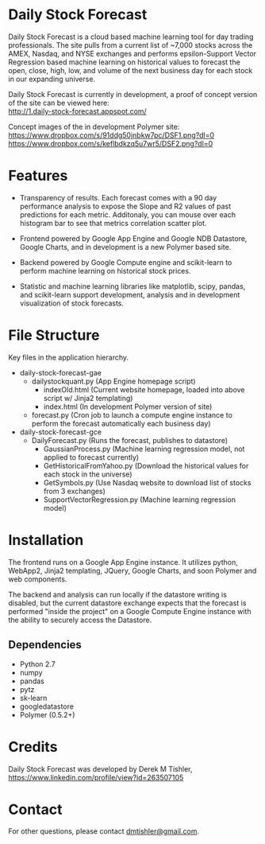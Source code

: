 Daily Stock Forecast
=======

Daily Stock Forecast is a cloud based machine learning tool 
for day trading professionals. The site pulls from a current
list of ~7,000 stocks across the AMEX, Nasdaq, and NYSE
exchanges and performs epsilon-Support Vector Regression based
machine learning on historical values to forecast the open,
close, high, low, and volume of the next business day for each
stock in our expanding universe.

Daily Stock Forecast is currently in development, a proof of
concept version of the site can be viewed here:<br />
<http://1.daily-stock-forecast.appspot.com/>

Concept images of the in development Polymer site:<br />
<https://www.dropbox.com/s/91ddg50jnbkw7pc/DSF1.png?dl=0> <br />
<https://www.dropbox.com/s/keflbdkzq5u7wr5/DSF2.png?dl=0>

Features
========

* Transparency of results. Each forecast comes with a 90 day performance
analysis to expose the Slope and R2 values of past predictions for each
metric. Additonaly, you can mouse over each histogram bar to see that 
metrics correlation scatter plot.

* Frontend powered by Google App Engine and Google NDB Datastore,
Google Charts, and in development is a new Polymer based site.

* Backend powered by Google Compute engine and scikit-learn to
perform machine learning on historical stock prices.

* Statistic and machine learning libraries like matplotlib, scipy,
pandas, and scikit-learn support development, analysis and
in development visualization of stock forecasts.

File Structure
============
Key files in the application hierarchy.
* daily-stock-forecast-gae
  * dailystockquant.py (App Engine homepage script)
    * indexOld.html (Current website homepage, loaded into above script w/ Jinja2 templating)
    * index.html (In development Polymer version of site)
  * forecast.py (Cron job to launch a compute engine instance to perform the forecast automatically each business day) 
* daily-stock-forecast-gce
  * DailyForecast.py (Runs the forecast, publishes to datastore)
    * GaussianProcess.py (Machine learning regression model, not applied to forecast currently)
    * GetHistoricalFromYahoo.py (Download the historical values for each stock in the universe)
    * GetSymbols.py (Use Nasdaq website to download list of stocks from 3 exchanges)
    * SupportVectorRegression.py (Machine learning regression model)

Installation
============

The frontend runs on a Google App Engine instance. It utilizes
python, WebApp2, Jinja2 templating, JQuery, Google Charts, and 
soon Polymer and web components.

The backend and analysis can run locally if the datastore writing 
is disabled, but the current datastore exchange expects that the 
forecast is performed "inside the project" on a Google Compute 
Engine instance with the ability to securely access the Datastore.

Dependencies
------------

* Python 2.7
* numpy 
* pandas
* pytz
* sk-learn
* googledatastore
* Polymer (0.5.2+)


Credits
============

Daily Stock Forecast was developed by Derek M Tishler,<br />
<https://www.linkedin.com/profile/view?id=263507105>

Contact
=======

For other questions, please contact <dmtishler@gmail.com>.
